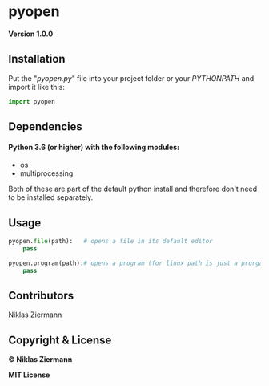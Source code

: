 # pyopen

**Version 1.0.0**

## Installation

Put the "*pyopen.py*" file into your project folder or your *PYTHONPATH* and import it like this:

```python
import pyopen
```

## Dependencies

#### Python 3.6 (or higher) with the following modules:

- os
- multiprocessing

Both of these are part of the default python install and therefore don't need to be installed separately.

## Usage

```python
pyopen.file(path):	 # opens a file in its default editor
    pass

pyopen.program(path):# opens a program (for linux path is just a prorgams name e.g "obs")
    pass
```

## Contributors

Niklas Ziermann

## Copyright & License

**© Niklas Ziermann** 

**MIT License**

